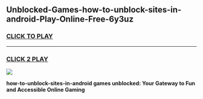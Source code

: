 
## Unblocked-Games-how-to-unblock-sites-in-android-Play-Online-Free-6y3uz
<h3>
<a href="https://premium76.site?title=how-to-unblock-sites-in-android&ref=26A">CLICK TO PLAY</a></h3>
<hr>

<h3>
<a href="https://premium76.site?title=how-to-unblock-sites-in-android&ref=26A">CLICK 2 PLAY</a>
  
</h3>

<a href="https://premium76.site?title=how-to-unblock-sites-in-android&ref=26A"><img src="https://clearcache.store/games.png"></a>


**how-to-unblock-sites-in-android games unblocked: Your Gateway to Fun and Accessible Online Gaming**
